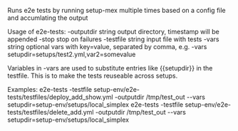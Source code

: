   
Runs e2e tests by running setup-mex multiple times based on a config file and accumlating the output

Usage of e2e-tests:
 -outputdir string
        output directory, timestamp will be appended
  -stop
        stop on failures
  -testfile string
        input file with tests
  -vars string
        optional vars with key=value, separated by comma, e.g. -vars setupdir=setups/test2.yml,var2=somevalue

Variables in -vars are used to substitute entries like {{setupdir}} in the testfile.  This is to make the tests reuseable across setups.
 
Examples:
e2e-tests -testfile setup-env/e2e-tests/testfiles/deploy_add_show.yml -outputdir /tmp/test_out --vars setupdir=setup-env/setups/local_simplex
e2e-tests -testfile setup-env/e2e-tests/testfiles/delete_add.yml -outputdir /tmp/test_out --vars setupdir=setup-env/setups/local_simplex
